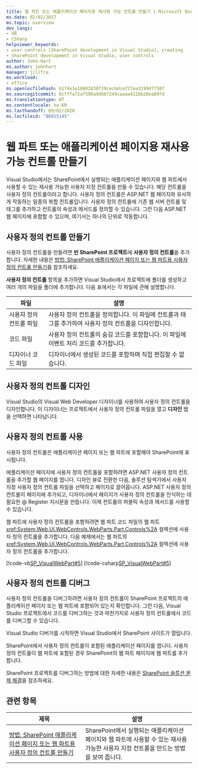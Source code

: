 ```yaml
---
title: 웹 파트 또는 애플리케이션 페이지용 재사용 가능 컨트롤 만들기 | Microsoft Docs
ms.date: 02/02/2017
ms.topic: overview
dev_langs:
- VB
- CSharp
helpviewer_keywords:
- user controls [SharePoint development in Visual Studio], creating
- SharePoint development in Visual Studio, user controls
author: John-Hart
ms.author: johnhart
manager: jillfra
ms.workload:
- office
ms.openlocfilehash: b174e1e16802838f19cec6dce727ea3199df730f
ms.sourcegitcommit: 6cfffa72af599a9d667249caaaa411bb28ea69fd
ms.translationtype: HT
ms.contentlocale: ko-KR
ms.lasthandoff: 09/02/2020
ms.locfileid: "86015145"
---
```

# <a name="create-reusable-controls-for-web-parts-or-application-pages"></a>웹 파트 또는 애플리케이션 페이지용 재사용 가능 컨트롤 만들기
  Visual Studio에서는 SharePoint에서 실행되는 애플리케이션 페이지와 웹 파트에서 사용할 수 있는 재사용 가능한 사용자 지정 컨트롤을 만들 수 있습니다. 해당 컨트롤을 사용자 정의 컨트롤이라고 합니다. 사용자 정의 컨트롤은 ASP.NET 웹 페이지와 유사하게 작동하는 일종의 복합 컨트롤입니다. 사용자 정의 컨트롤에 기존 웹 서버 컨트롤 및 태그를 추가하고 컨트롤의 속성과 메서드를 정의할 수 있습니다. 그런 다음 ASP.NET 웹 페이지에 포함할 수 있으며, 여기서는 하나의 단위로 작동합니다.

## <a name="create-a-user-control"></a>사용자 정의 컨트롤 만들기
 사용자 정의 컨트롤을 만들려면 **빈 SharePoint 프로젝트**에 **사용자 정의 컨트롤**을 추가합니다. 자세한 내용은 [방법: SharePoint 애플리케이션 페이지 또는 웹 파트용 사용자 정의 컨트롤 만들기](../sharepoint/how-to-create-a-user-control-for-a-sharepoint-application-page-or-web-part.md)를 참조하세요.

 **사용자 정의 컨트롤** 항목을 추가하면 Visual Studio에서 프로젝트에 폴더를 생성하고 여러 개의 파일을 폴더에 추가합니다. 다음 표에서는 각 파일에 관해 설명합니다.

|파일|설명|
|----------|-----------------|
|사용자 정의 컨트롤 파일|사용자 정의 컨트롤을 정의합니다. 이 파일에 컨트롤과 태그를 추가하여 사용자 정의 컨트롤을 디자인합니다.|
|코드 파일|사용자 정의 컨트롤의 숨김 코드를 포함합니다. 이 파일에 이벤트 처리 코드를 추가합니다.|
|디자이너 코드 파일|디자이너에서 생성된 코드를 포함하며 직접 편집할 수 없습니다.|

## <a name="design-the-user-control"></a>사용자 정의 컨트롤 디자인
 Visual Studio의 Visual Web Developer 디자이너를 사용하여 사용자 정의 컨트롤을 디자인합니다. 이 디자이너는 프로젝트에서 사용자 정의 컨트롤 파일을 열고 **디자인** 탭을 선택하면 나타납니다.

## <a name="consume-the-user-control"></a>사용자 정의 컨트롤 사용
 사용자 정의 컨트롤은 애플리케이션 페이지 또는 웹 파트에 포함해야 SharePoint에 표시됩니다.

 애플리케이션 페이지에 사용자 정의 컨트롤을 포함하려면 ASP.NET 사용자 정의 컨트롤을 추가할 웹 페이지를 엽니다. 디자인 뷰로 전환한 다음, 솔루션 탐색기에서 사용자 지정 사용자 정의 컨트롤 파일을 선택하고 페이지로 끌어옵니다. ASP.NET 사용자 정의 컨트롤이 페이지에 추가되고, 디자이너에서 페이지가 사용자 정의 컨트롤을 인식하는 데 필요한 @ Register 지시문을 만듭니다. 이제 컨트롤의 퍼블릭 속성과 메서드를 사용할 수 있습니다.

 웹 파트에 사용자 정의 컨트롤을 포함하려면 웹 파트 코드 파일의 웹 파트 <xref:System.Web.UI.WebControls.WebParts.Part.Controls%2A> 컬렉션에 사용자 정의 컨트롤을 추가합니다. 다음 예제에서는 웹 파트의 <xref:System.Web.UI.WebControls.WebParts.Part.Controls%2A> 컬렉션에 사용자 정의 컨트롤을 추가합니다.

 [!code-vb[SP_VisualWebPart#5](../sharepoint/codesnippet/VisualBasic/sp_visualwebpart.vb/visualwebpart1/visualwebpart1.vb#5)]
 [!code-csharp[SP_VisualWebPart#5](../sharepoint/codesnippet/CSharp/sp_visualwebpart.cs/visualwebpart1/visualwebpart1.cs#5)]

## <a name="debug-a-user-control"></a>사용자 정의 컨트롤 디버그
 사용자 정의 컨트롤을 디버그하려면 사용자 정의 컨트롤이 SharePoint 프로젝트의 애플리케이션 페이지 또는 웹 파트에 포함되어 있는지 확인합니다. 그런 다음, Visual Studio 프로젝트에서 코드를 디버그하는 것과 마찬가지로 사용자 정의 컨트롤에서 코드를 디버그할 수 있습니다.

 Visual Studio 디버거를 시작하면 Visual Studio에서 SharePoint 사이트가 열립니다.

 SharePoint에서 사용자 정의 컨트롤이 포함된 애플리케이션 페이지를 엽니다. 사용자 정의 컨트롤이 웹 파트에 포함된 경우 SharePoint의 웹 파트 페이지에 웹 파트를 추가합니다.

 SharePoint 프로젝트를 디버그하는 방법에 대한 자세한 내용은 [SharePoint 솔루션 문제 해결](../sharepoint/troubleshooting-sharepoint-solutions.md)을 참조하세요.

## <a name="related-topics"></a>관련 항목

|제목|설명|
|-----------|-----------------|
|[방법: SharePoint 애플리케이션 페이지 또는 웹 파트용 사용자 정의 컨트롤 만들기](../sharepoint/how-to-create-a-user-control-for-a-sharepoint-application-page-or-web-part.md)|SharePoint에서 실행되는 애플리케이션 페이지와 웹 파트에 사용할 수 있는 재사용 가능한 사용자 지정 컨트롤을 만드는 방법을 보여 줍니다.|
